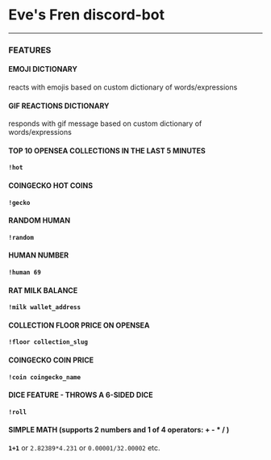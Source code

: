 # Eve's Fren discord-bot 

---


### **FEATURES**

#### EMOJI DICTIONARY
reacts with emojis based on custom dictionary of words/expressions

#### GIF REACTIONS DICTIONARY
responds with gif message based on custom dictionary of words/expressions

#### TOP 10 OPENSEA COLLECTIONS IN THE LAST 5 MINUTES
**`!hot`**

#### COINGECKO HOT COINS
**`!gecko`**

#### RANDOM HUMAN
**`!random`**

#### HUMAN NUMBER
**`!human 69`**

#### RAT MILK BALANCE
**`!milk wallet_address`**

#### COLLECTION FLOOR PRICE ON OPENSEA 
**`!floor collection_slug`**

#### COINGECKO COIN PRICE 
**`!coin coingecko_name`**

#### DICE FEATURE - THROWS A 6-SIDED DICE
**`!roll`**

#### SIMPLE MATH (supports 2 numbers and 1 of 4 operators: + - * / )
**`1+1`** or `2.82389*4.231` or `0.00001/32.00002` etc.
